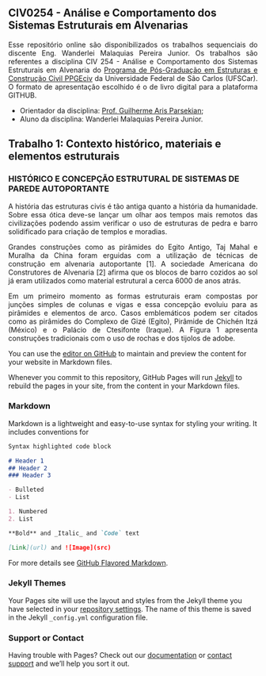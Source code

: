 ## CIV0254 - Análise e Comportamento dos Sistemas Estruturais em Alvenarias

<p style='text-align: justify;'>Esse repositório online são disponibilizados os trabalhos sequenciais do discente Eng. Wanderlei Malaquias Pereira Junior. Os trabalhos são referentes a disciplina CIV 254 - Análise e Comportamento dos Sistemas Estruturais em Alvenaria do <a href="http://www.ppgeciv.ufscar.br">Programa de Pós-Graduação em Estruturas e Construção Civil PPGEciv</a> da Universidade Federal de São Carlos (UFSCar). O formato de apresentação escolhido é o de livro digital para a plataforma GITHUB.</p>
  
- Orientador da disciplina: [Prof. Guilherme Aris Parsekian](http://lattes.cnpq.br/7798651726059215);
- Aluno da disciplina: Wanderlei Malaquias Pereira Junior.


## Trabalho 1: Contexto histórico, materiais e elementos estruturais

### HISTÓRICO E CONCEPÇÃO ESTRUTURAL DE SISTEMAS DE PAREDE AUTOPORTANTE

<p style='text-align: justify;'>A história das estruturas civis é tão antiga quanto a história da humanidade. Sobre essa ótica deve-se lançar um olhar aos tempos mais remotos das civilizações podendo assim verificar o uso de estruturas de pedra e barro solidificado para criação de templos e moradias.</p>
<p style='text-align: justify;'>Grandes construções como as pirâmides do Egito Antigo, Taj Mahal e Muralha da China foram erguidas com a utilização de técnicas de construção em alvenaria autoportante [1]. A sociedade Americana do Construtores de Alvenaria [2] afirma que os blocos de barro cozidos ao sol já eram utilizados como material estrutural a cerca 6000 de anos atrás.</p>
<p style='text-align: justify;'>Em um primeiro momento as formas estruturais eram compostas por junções simples de colunas e vigas e essa concepção evoluiu para as pirâmides e elementos de arco. Casos emblemáticos podem ser citados como as pirâmides do Complexo de Gizé (Egito), Pirâmide de Chichén Itzá (México) e o Palácio de Ctesifonte (Iraque). A Figura 1 apresenta construções tradicionais com o uso de rochas e dos tijolos de adobe.</p>


You can use the [editor on GitHub](https://github.com/wmpjrufg/CIV254-ALVESTRUTURAL/edit/gh-pages/index.md) to maintain and preview the content for your website in Markdown files.

Whenever you commit to this repository, GitHub Pages will run [Jekyll](https://jekyllrb.com/) to rebuild the pages in your site, from the content in your Markdown files.

### Markdown

Markdown is a lightweight and easy-to-use syntax for styling your writing. It includes conventions for

```markdown
Syntax highlighted code block

# Header 1
## Header 2
### Header 3

- Bulleted
- List

1. Numbered
2. List

**Bold** and _Italic_ and `Code` text

[Link](url) and ![Image](src)
```

For more details see [GitHub Flavored Markdown](https://guides.github.com/features/mastering-markdown/).

### Jekyll Themes

Your Pages site will use the layout and styles from the Jekyll theme you have selected in your [repository settings](https://github.com/wmpjrufg/CIV254-ALVESTRUTURAL/settings). The name of this theme is saved in the Jekyll `_config.yml` configuration file.

### Support or Contact

Having trouble with Pages? Check out our [documentation](https://docs.github.com/categories/github-pages-basics/) or [contact support](https://github.com/contact) and we’ll help you sort it out.
